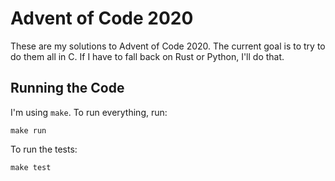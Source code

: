 # Advent of Code 2020

These are my solutions to Advent of Code 2020.  The current goal is to try to do them all in C.  If I have to fall back on Rust or Python, I'll do that.

## Running the Code

I'm using `make`.  To run everything, run:

```shell
make run
```

To run the tests:

```
make test
```
